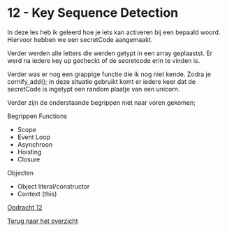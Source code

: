 # 12 - Key Sequence Detection

In deze les heb ik geleerd hoe je iets kan activeren bij een bepaald woord. Hiervoor hebben we een secretCode aangemaakt. 

Verder werden alle letters die werden getypt in een array geplaastst. Er werd na iedere key up gecheckt of de secretcode erin te vinden is. 

Verder was er nog een grappige functie die ik nog niet kende. Zodra je cornify_add(); in deze situatie gebruikt komt er iedere keer dat de secretCode is ingetypt een random plaatje van een unicorn. 

Verder zijn de onderstaande begrippen niet naar voren gekomen;

Begrippen
Functions
-	Scope
-	Event Loop
-	Asynchroon
-	Hoisting
-	Closure

Objecten
-	Object literal/constructor
-	Context (this)

[Opdracht 12](https://zeijls.github.io/SRPWesBos/12index-START.html/) <br>

[Terug naar het overzicht](https://zeijls.github.io/SRPWesBos/)